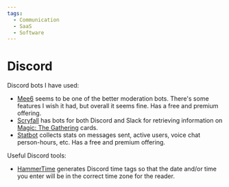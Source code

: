 ```yaml
---
tags:
  - Communication
  - SaaS
  - Software
---
```

# Discord

Discord bots I have used:
- [Mee6](https://mee6.xyz) seems to be one of the better moderation bots.
  There's some features I wish it had, but overall it seems fine. Has a free and
  premium offering.
- [Scryfall](https://scryfall.com/bots) has bots for both Discord and Slack for
  retrieving information on [Magic: The Gathering](games/mtg/index.md) cards.
- [Statbot](https://statbot.net) collects stats on messages sent, active users,
  voice chat person-hours, etc. Has a free and premium offering.

Useful Discord tools:
- [HammerTime](https://hammertime.cyou/) generates Discord time tags so that the
  date and/or time you enter will be in the correct time zone for the reader.

